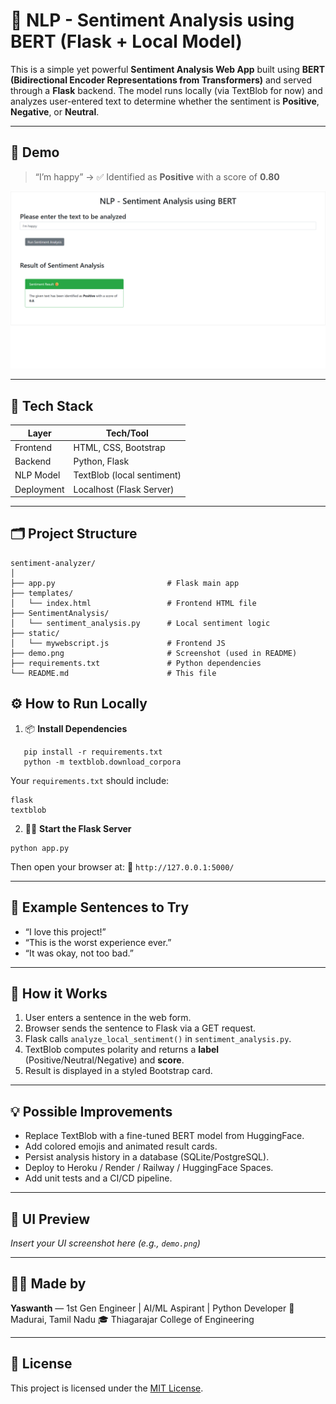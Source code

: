 # 🧠 NLP - Sentiment Analysis using BERT (Flask + Local Model)

This is a simple yet powerful **Sentiment Analysis Web App** built using **BERT (Bidirectional Encoder Representations from Transformers)** and served through a **Flask** backend. The model runs locally (via TextBlob for now) and analyzes user-entered text to determine whether the sentiment is **Positive**, **Negative**, or **Neutral**.

---

## 🚀 Demo

> “I’m happy” → ✅ Identified as **Positive** with a score of **0.80**

![Demo Screenshot](demo.png)

---

## 🧰 Tech Stack

| Layer        | Tech/Tool                        |
|--------------|----------------------------------|
| Frontend     | HTML, CSS, Bootstrap             |
| Backend      | Python, Flask                    |
| NLP Model    | TextBlob (local sentiment)       |
| Deployment   | Localhost (Flask Server)         |

---

## 🗂️ Project Structure

```
sentiment-analyzer/
│
├── app.py                         # Flask main app
├── templates/
│   └── index.html                 # Frontend HTML file
├── SentimentAnalysis/
│   └── sentiment_analysis.py      # Local sentiment logic
├── static/
│   └── mywebscript.js             # Frontend JS
├── demo.png                       # Screenshot (used in README)
├── requirements.txt               # Python dependencies
└── README.md                      # This file
```

## ⚙️ How to Run Locally

1. 📦 **Install Dependencies**

````
   pip install -r requirements.txt
   python -m textblob.download_corpora
````

Your `requirements.txt` should include:

```
flask
textblob
```

2. 🏃‍♂️ **Start the Flask Server**
```
python app.py
```

   Then open your browser at:
   🔗 `http://127.0.0.1:5000/`

---

## 🧪 Example Sentences to Try

* “I love this project!”
* “This is the worst experience ever.”
* “It was okay, not too bad.”

---

## 🧠 How it Works

1. User enters a sentence in the web form.
2. Browser sends the sentence to Flask via a GET request.
3. Flask calls `analyze_local_sentiment()` in `sentiment_analysis.py`.
4. TextBlob computes polarity and returns a **label** (Positive/Neutral/Negative) and **score**.
5. Result is displayed in a styled Bootstrap card.

---

## 💡 Possible Improvements

* Replace TextBlob with a fine-tuned BERT model from HuggingFace.
* Add colored emojis and animated result cards.
* Persist analysis history in a database (SQLite/PostgreSQL).
* Deploy to Heroku / Render / Railway / HuggingFace Spaces.
* Add unit tests and a CI/CD pipeline.

---

## 📸 UI Preview

*Insert your UI screenshot here (e.g., `demo.png`)*

---

## 🙋‍♂️ Made by

**Yaswanth** — 1st Gen Engineer | AI/ML Aspirant | Python Developer
📍 Madurai, Tamil Nadu
🎓 Thiagarajar College of Engineering


---

## 📌 License

This project is licensed under the [MIT License](LICENSE).

